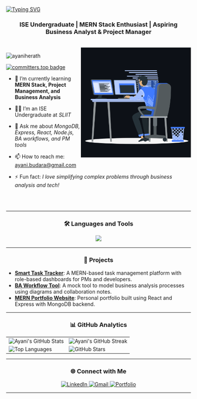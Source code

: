 <a href="https://git.io/typing-svg" align="center">
  <img align="center" src="https://readme-typing-svg.demolab.com?font=Fira+Code&size=30&pause=1000&center=true&vCenter=true&random=false&width=800&lines=Hi%F0%9F%91%8B+I+am+Ayani+Budara+Herath" alt="Typing SVG" />
</a>

<h3 align="center">ISE Undergraduate | MERN Stack Enthusiast | Aspiring Business Analyst & Project Manager</h3>

<br/>
<img align="right" alt="coding" width="300" src="https://raw.githubusercontent.com/daniru12/daniru12/main/animation.gif">

<p align="left">
  <img src="https://komarev.com/ghpvc/?username=ayaniherath&label=Profile%20views&color=0e75b6&style=flat" alt="ayaniherath" />
</p>

[![committers.top badge](https://user-badge.committers.top/sri_lanka/ayaniherath.svg)](https://user-badge.committers.top/sri_lanka/ayaniherath)

- 🌱 I’m currently learning **MERN Stack, Project Management, and Business Analysis**

- 🧑‍🎓 I’m an ISE Undergraduate at <em>SLIIT</em>

- 💬 Ask me about <em>MongoDB, Express, React, Node.js, BA workflows, and PM tools</em>

- 📫 How to reach me: <a href="mailto:ayani.budara@gmail.com">ayani.budara@gmail.com</a>

- ⚡ Fun fact: <em>I love simplifying complex problems through business analysis and tech!</em>

<br><br>

---

<h3 align="center">🛠 Languages and Tools</h3>

<p align="center">
  <a href="https://skillicons.dev">
    <img src="https://skillicons.dev/icons?i=html,css,js,react,nodejs,mongodb,express,py,java,git,github,vscode,figma,bootstrap,tailwind,postman&theme=dark&perline=13"/>
  </a>
</p>

---

<h3 align="center">🚀 Projects</h3>

<ul>
  <li><strong><a href="https://your-live-project-link.com" target="_blank">Smart Task Tracker</a></strong>: A MERN-based task management platform with role-based dashboards for PMs and developers.</li>
  <li><strong><a href="https://github.com/yourusername/BA-Workflow-Tool" target="_blank">BA Workflow Tool</a></strong>: A mock tool to model business analysis processes using diagrams and collaboration notes.</li>
  <li><strong><a href="https://github.com/yourusername/MERN-Portfolio" target="_blank">MERN Portfolio Website</a></strong>: Personal portfolio built using React and Express with MongoDB backend.</li>
</ul>

---

<h3 align="center">📊 GitHub Analytics</h3>

<table>
  <tr>
    <td>
      <img src="https://github-readme-stats.vercel.app/api?username=ayaniherath&show_icons=true&theme=tokyonight" alt="Ayani's GitHub Stats" />
    </td>
    <td>
      <img src="https://github-readme-streak-stats.herokuapp.com/?user=ayaniherath&theme=tokyonight" alt="Ayani's GitHub Streak" />
    </td>
  </tr>
  <tr>
    <td>
      <img src="https://github-readme-stats.vercel.app/api/top-langs/?username=ayaniherath&theme=tokyonight" alt="Top Languages" />
    </td>
    <td>
      <img src="https://github-readme-stats.vercel.app/api?username=ayaniherath&show_icons=true&locale=en&count_private=true&hide_rank=true&custom_title=My%20GitHub%20Stats&disable_animations=true&theme=tokyonight" alt="GitHub Stars" />
    </td>
  </tr>
</table>

---

<h3 align="center">🌐 Connect with Me</h3>

<p align="center">
  <a href="https://linkedin.com/in/ayani-budara-herath" target="_blank">
    <img src="https://img.shields.io/badge/LinkedIn-0077B5?style=for-the-badge&logo=linkedin&logoColor=white" alt="LinkedIn"/>
  </a>
  <a href="mailto:ayani.budara@gmail.com" target="_blank">
    <img src="https://img.shields.io/badge/Gmail-D14836?style=for-the-badge&logo=gmail&logoColor=white" alt="Gmail"/>
  </a>
  <a href="https://yourportfolio.vercel.app" target="_blank">
    <img src="https://img.shields.io/badge/Portfolio-FF5733?style=for-the-badge&logo=firefox&logoColor=white" alt="Portfolio"/>
  </a>
</p>

---
